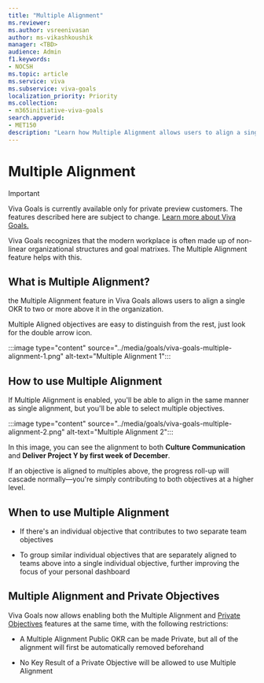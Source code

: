 ```yaml
---
title: "Multiple Alignment"
ms.reviewer: 
ms.author: vsreenivasan
author: ms-vikashkoushik
manager: <TBD>
audience: Admin
f1.keywords:
- NOCSH
ms.topic: article
ms.service: viva
ms.subservice: viva-goals
localization_priority: Priority
ms.collection:  
- m365initiative-viva-goals
search.appverid:
- MET150
description: "Learn how Multiple Alignment allows users to align a single OKR to 2 or more above it in the organization."
---
```


# Multiple Alignment

> [!IMPORTANT]
> Viva Goals is currently available only for private preview customers. The features described here are subject to change. [Learn more about Viva Goals.](https://go.microsoft.com/fwlink/?linkid=2189933)

Viva Goals recognizes that the modern workplace is often made up of non-linear organizational structures and goal matrixes. The Multiple Alignment feature helps with this. 

## What is Multiple Alignment? 

the Multiple Alignment feature in Viva Goals allows users to align a single OKR to two or more above it in the organization.

Multiple Aligned objectives are easy to distinguish from the rest, just look for the double arrow icon.

:::image type="content" source="../media/goals/viva-goals-multiple-alignment-1.png" alt-text="Multiple Alignment 1":::

## How to use Multiple Alignment

If Multiple Alignment is enabled, you'll be able to align in the same manner as single alignment, but you'll be able to select multiple objectives.

:::image type="content" source="../media/goals/viva-goals-multiple-alignment-2.png" alt-text="Multiple Alignment 2":::

In this image, you can see the alignment to both **Culture Communication** and **Deliver Project Y by first week of December**.

If an objective is aligned to multiples above, the progress roll-up will cascade normally—you're simply contributing to both objectives at a higher level. 

## When to use Multiple Alignment

- If there's an individual objective that contributes to two separate team objectives

- To group similar individual objectives that are separately aligned to teams above into a single individual objective, further improving the focus of your personal dashboard

## Multiple Alignment and Private Objectives

Viva Goals now allows enabling both the Multiple Alignment and [Private Objectives](https://help.ally.io/en/articles/3152440-private-objectiveshttps://help.ally.io/en/articles/3152440-private-objectives) features at the same time, with the following restrictions:

- A Multiple Alignment Public OKR can be made Private, but all of the alignment will first be automatically removed beforehand

- No Key Result of a Private Objective will be allowed to use Multiple Alignment

